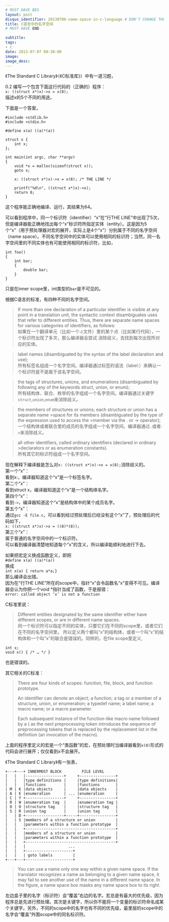 ```yaml
---
# MUST HAVE BEG
layout: post
disqus_identifier: 20130706-name-space-in-c-language # DON'T CHANGE THE VALUE ONCE SET
title: C语言中的名字空间
# MUST HAVE END

subtitle:
tags: 
- c
date: 2013-07-07 00:30:00
image:
image_desc:
---
```

《The Standard C Library》（《C标准库》）中有一道习题，

0.2 编写一个包含下面这行代码的（正确的）程序：    
`x: ((struct x*)x)->x = x(8);`    
描述x的5个不同的用途。

下面是一个答案，

    #include <stdlib.h>
    #include <stdio.h>
	
	#define x(a) ((a)*(a))
	
	struct x {
	    int x;
	};
	
	int main(int argc, char **argv)
	{
	    void *x = malloc(sizeof(struct x)); 
	    goto x;
	
	    x: ((struct x*)x)->x = x(8); /* THE LINE */
	    
	    printf("%d\n", ((struct x*)x)->x);
	    return 0;
	}
    
	
这个程序能正确地编译、运行，其结果为64。     

<!--more-->
可以看到程序中，同一个标识符（identifier）“x”在“行THE LINE”中出现了5次，但是编译器能正确地找出每个“x”标识符所指定实体（entity）。这是因为5个“x”（用于预处理器对宏的展开，实际上是4个“x”）分别属于不同的名字空间（name space）。不同名字空间中的实体可以使用相同的标识符；当然，同一名字空间里的不同实体也有可能使用相同的标识符，比如，

	int foo()
	{
		int bar;
		{
			double bar;
		}
	}
	
只是在inner scope里，int类型的`bar`是不可见的。

根据C语言的标准，有四种不同的名字空间。    
>If more than one declaration of a particular identifier is visible at any point in a 
>translation unit, the syntactic context disambiguates uses that refer to different 
>entities. Thus, there are separate name spaces for various categories of identifiers, 
>as follows:    
>如果在一个翻译单元（比如一个.c文件）里的某个点（比如某行代码），一个标识符出现了多次，那么编译器会尝试
>消除歧义，去找到每次出现所对应的实体。


>label names (disambiguated by the syntax of the label declaration and use);    
>所有标签名组成一个名字空间。编译器通过标签的语法（label:）来确认一个标识符是不是属于该名字空间。


>the tags of structures, unions, and enumerations (disambiguated by following any
>of the keywords struct, union, or enum);    
>所有结构体、联合、枚举的名字组成一个名字空间。编译器通过关键字`struct`,`union`,`enum`来消除歧义。    


>the members of structures or unions; each structure or union has a separate name >space for its members (disambiguated by the type of the expression used to access the >member via the . or -> operator);    
>一个结构体或者联合里的成员的名字组成一个名字空间。编译器通过`.`或者`->`来消除歧义。


>all other identifiers, called ordinary identifiers (declared in ordinary >declarators or as enumeration constants).    
>所有其它的标识符组成一个名字空间。


现在解释下编译器是怎么对`x: ((struct x*)x)->x = x(8);`消除歧义的。     
第一个“x”：     
看到x:，编译器知道这个“x”是一个标签名字。     
第二个“x”：    
看到struct x，编译器知道这个“x”是一个结构体名字。    
第四个“x”：    
看到`->`，编译器知道这个“x”是结构体中的某个成员名字。    
第五个“x”：    
通过`gcc -E file.c`，可以看到经过预处理后已经没有这个“x”了，预处理后的代码如下，    
`x: ((struct x*)x)->x = ((8)*(8));`    
第三个“x”：    
属于普通的名字空间中的一个标识符。    
可以看到编译器清楚地知道每个“x”的含义，所以编译能顺利地进行下去。    

如果把宏定义换成函数定义，即把    
`#define x(a) ((a)*(a))`    
换成    
`int x(a) { return a*a;}`    
那么编译会出错。    
因为在“行THE LINE”所在的scope中，指针“x”会令函数名“x”变得不可见。编译器会认为你把一个void \*指针当成了函数，于是报错：    
`error: called object ‘x’ is not a function`

C标准里说：

>Different entities designated by the same identifier either have different scopes, or are in different name spaces.     
>同一个标识符可以指定不同的实体，只要它们在不同的scope里，或者它们在不同的名字空间里。
所以定义两个都叫“x”的结构体，或者一个叫“x”的结构体和一个叫“x”的联合是错误的。同样的，在file scope里定义,

	int x;
	void x() { /* … */ }
也是错误的。

其它相关的C标准：

>There are four kinds of scopes: function, file, block, and function prototype.
>
>An identifier can denote an object; a function; a tag or a member of a structure, union, or enumeration; a typedef name; a label name; a macro name; or a macro parameter.
>
>Each subsequent instance of the function-like macro name followed by a ( as the next preprocessing token introduces the sequence of preprocessing tokens that is replaced by the replacement list in the definition (an invocation of the macro).    

上面的程序里定义的宏是一个“类函数”的宏，在预处理时当编译器看到`x(8)`形式的代码会进行展开；仅仅看到x不会展开。

《The Standard C Library》有一张表，

	+---+---+ INNERMOST BLOCK         FILE LEVEL
	|   |   |-----------------+     +----------------+
	|   |   |type definitions |     |type definitions|
	|   |   |functions        |     |functions       |
	| M | K |data objects     |     |data objects    |
	| A | E |enumeration      | ... |enumeration     |
	| C | Y +-----------------+     +----------------+
	| R | W |enumeration tag  |     |enumeration tag |
	| O | O |structure tag    |     |structure tag   |
	| S | R |union tag        |     |union tag       |
	|   | D +-----------------+-----+----------------+
	|   | S |members of a structure or union         |
	|   |   |parameters within a function prototype  |
	|   |   +----------------------------------------+
	|   |   |members of a structure or union         |
	|   |   |parameters within a function prototype  |
	|   |   +----------------------------------------+
	|   |   |                   ...
	|   |   +---------------------+
	|   |   | goto labels         |
	+---+---+---------------------+
>You can use a name only one way within a given name space. If the translator recognizes a name as belonging to a given name space, it may fail to see another use of the name in a different name space. In the figure, a name space box masks any name space box to its right.

左边盒子里的名字（标识符）会“覆盖”右边的名字。宏总是有最大的优先级，因为程序总是先进行预处理。其次是关键字，所以你不能将一个变量的标识符命名成某个关键字。另外，不同的scope中的名字也有不同的优先级，最里层的scope中的名字会“覆盖”外围scope中的同名标识符。


